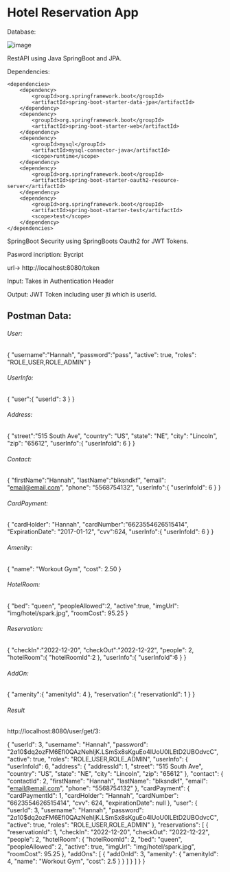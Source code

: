 # Hotel Reservation App

Database:

![image](https://user-images.githubusercontent.com/73083538/205366187-11a3de3f-88bc-43a1-b6d4-b221b285c0cc.png)


RestAPI using Java SpringBoot and JPA.

Dependencies:

	<dependencies>
		<dependency>
			<groupId>org.springframework.boot</groupId>
			<artifactId>spring-boot-starter-data-jpa</artifactId>
		</dependency>
		<dependency>
			<groupId>org.springframework.boot</groupId>
			<artifactId>spring-boot-starter-web</artifactId>
		</dependency>
		<dependency>
			<groupId>mysql</groupId>
			<artifactId>mysql-connector-java</artifactId>
			<scope>runtime</scope>
		</dependency>
		<dependency>
			<groupId>org.springframework.boot</groupId>
			<artifactId>spring-boot-starter-oauth2-resource-server</artifactId>
		</dependency>
		<dependency>
			<groupId>org.springframework.boot</groupId>
			<artifactId>spring-boot-starter-test</artifactId>
			<scope>test</scope>
		</dependency>
	</dependencies>

SpringBoot Security using SpringBoots Oauth2 for JWT Tokens.

Pasword incription: Bycript

url-> http://localhost:8080/token

Input: Takes in Authentication Header

Output: JWT Token including user jti which is userId.

## Postman Data:

###### User:

{
    "username":"Hannah",
    "password":"pass",
    "active": true,
    "roles": "ROLE_USER,ROLE_ADMIN"
}

###### UserInfo:
{
    "user":{
        "userId": 3
    }
}

###### Address:

{
    "street":"515 South Ave",
     "country": "US",
     "state": "NE",
     "city": "Lincoln",
     "zip": "65612",
    "userInfo":{
    "userInfoId": 6
    }
}

###### Contact:

{
    "firstName":"Hannah",
    "lastName":"blksndkf",
    "email": "email@email.com",
    "phone": "5568754132",
    "userInfo":{
    "userInfoId": 6
    }
}

###### CardPayment:

{
    "cardHolder": "Hannah",
    "cardNumber":"6623554626515414",
    "ExpirationDate": "2017-01-12",
    "cvv":624,
    "userInfo":{
    "userInfoId": 6
    }
}

###### Amenity:

{
    "name": "Workout Gym",
    "cost": 2.50
}

###### HotelRoom:

{
     "bed": "queen",
     "peopleAllowed":2,
     "active":true,
     "imgUrl": "img/hotel/spark.jpg",
     "roomCost": 95.25
}

###### Reservation:

{
    "checkIn":"2022-12-20",
    "checkOut":"2022-12-22",
    "people": 2,
    "hotelRoom":{
        "hotelRoomId":2
    },
    "userInfo":{
        "userInfoId":6
    }
}

###### AddOn:
{
    "amenity":{
        "amenityId": 4
    },
    "reservation":{
        "reservationId": 1
    }
}

###### Result 

http://localhost:8080/user/get/3:

{
    "userId": 3,
    "username": "Hannah",
    "password": "$2a$10$dq2ozFM6EfI0QAzNehIjK.LSmSx8sKguEo4lUoU0lLEtD2UBOdvcC",
    "active": true,
    "roles": "ROLE_USER,ROLE_ADMIN",
    "userInfo": {
        "userInfoId": 6,
        "address": {
            "addressId": 1,
            "street": "515 South Ave",
            "country": "US",
            "state": "NE",
            "city": "Lincoln",
            "zip": "65612"
        },
        "contact": {
            "contactId": 2,
            "firstName": "Hannah",
            "lastName": "blksndkf",
            "email": "email@email.com",
            "phone": "5568754132"
        },
        "cardPayment": {
            "cardPaymentId": 1,
            "cardHolder": "Hannah",
            "cardNumber": "6623554626515414",
            "cvv": 624,
            "expirationDate": null
        },
        "user": {
            "userId": 3,
            "username": "Hannah",
            "password": "$2a$10$dq2ozFM6EfI0QAzNehIjK.LSmSx8sKguEo4lUoU0lLEtD2UBOdvcC",
            "active": true,
            "roles": "ROLE_USER,ROLE_ADMIN"
        },
        "reservations": [
            {
                "reservationId": 1,
                "checkIn": "2022-12-20",
                "checkOut": "2022-12-22",
                "people": 2,
                "hotelRoom": {
                    "hotelRoomId": 2,
                    "bed": "queen",
                    "peopleAllowed": 2,
                    "active": true,
                    "imgUrl": "img/hotel/spark.jpg",
                    "roomCost": 95.25
                },
                "addOns": [
                    {
                        "addOnId": 3,
                        "amenity": {
                            "amenityId": 4,
                            "name": "Workout Gym",
                            "cost": 2.5
                        }
                    }
                ]
            }
        ]
    }
}

